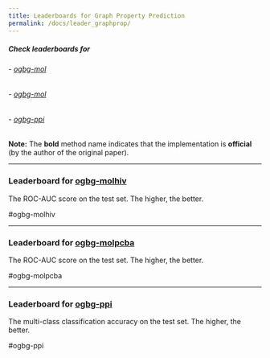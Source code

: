 ```yaml
---
title: Leaderboards for Graph Property Prediction
permalink: /docs/leader_graphprop/
---
```


##### Check leaderboards for
###### - [ogbg-mol](#ogbg-molhiv)
###### - [ogbg-mol](#ogbg-molpcba)
###### - [ogbg-ppi](#ogbg-ppi)

**Note:** The **bold** method name indicates that the implementation is **official** (by the author of the original paper).

<a name="ogbg-molhiv"/>

-------------

### Leaderboard for [ogbg-molhiv](../graphprop/#ogbg-mol)

The ROC-AUC score on the test set. The higher, the better. 

#ogbg-molhiv

<a name="ogbg-molpcba"/>

-----------------

### Leaderboard for [ogbg-molpcba](../graphprop/#ogbg-mol)

The ROC-AUC score on the test set. The higher, the better. 

#ogbg-molpcba

<a name="ogbg-ppi"/>

---------------------

### Leaderboard for [ogbg-ppi](../graphprop/#ogbg-ppi)

The multi-class classification accuracy on the test set. The higher, the better. 

#ogbg-ppi
